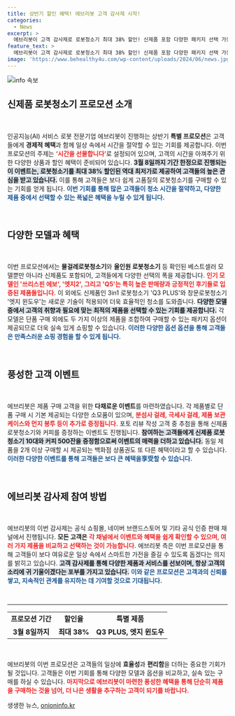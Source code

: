 ```yaml
---
title: 상반기 할인 혜택! 에브리봇 고객 감사제 시작!
categories:
  - News
excerpt: >
  에브리봇이 고객 감사제로 로봇청소기 최대 38% 할인! 신제품 포함 다양한 패키지 선택 가능, 풍성한 추가 혜택까지 제공. 클릭하면 여유와 절약을 동시에!
feature_text: >
  에브리봇이 고객 감사제로 로봇청소기 최대 38% 할인! 신제품 포함 다양한 패키지 선택 가능, 풍성한 추가 혜택까지 제공. 클릭하면 여유와 절약을 동시에!
image: 'https://www.behealthy4u.com/wp-content/uploads/2024/06/news.jpg'
---
```


<p><img src="https://www.behealthy4u.com/wp-content/uploads/2024/06/news.jpg" alt="info 속보" /></p>

<h2 data-ke-size="size26">신제품 로봇청소기 프로모션 소개</h2>

<p data-ke-size="size16">&nbsp;</p>

<p>인공지능(AI) 서비스 로봇 전문기업 에브리봇이 진행하는 상반기 <b>특별 프로모션</b>은 고객들에게 <strong>경제적 혜택</strong>과 함께 일상 속에서 시간을 절약할 수 있는 기회를 제공합니다. 이번 프로모션의 주제는 <b><span style="color: #ee2323;">‘시간을 선물합니다’</span></b>로 설정되어 있으며, 고객의 시간을 아껴주기 위한 다양한 상품과 할인 혜택이 준비되어 있습니다. <b><span style="background-color: #21538527;">3월 8일까지 기간 한정으로 진행되는 이 이벤트는, 로봇청소기를 최대 38% 할인된 역대 최저가로 제공하여 고객들의 높은 관심을 받고 있습니다.</span></b> 이를 통해 고객들은 보다 쉽게 고품질의 로봇청소기를 구매할 수 있는 기회를 얻게 됩니다. <b><span style="color: #1a5490;">이번 기회를 통해 많은 고객들이 청소 시간을 절약하고, 다양한 제품 중에서 선택할 수 있는 폭넓은 혜택을 누릴 수 있게 됩니다.</span></b></p>

<p data-ke-size="size16">&nbsp;</p>

<h2 data-ke-size="size26">다양한 모델과 혜택</h2>

<p data-ke-size="size16">&nbsp;</p>

<p>이번 프로모션에서는 <b>물걸레로봇청소기</b>와 <b>올인원 로봇청소기</b> 등 확인된 베스트셀러 모델뿐만 아니라 신제품도 포함되어, 고객들에게 다양한 선택의 폭을 제공합니다. <b><span style="color: #ee2323;">인기 모델인 '쓰리스핀 에보', '엣지2', 그리고 'Q5'는 특히 높은 판매량과 긍정적인 후기들로 입증된 제품들입니다.</span></b> 이 외에도 신제품인 3in1 로봇청소기 'Q3 PLUS'와 창문로봇청소기 '엣지 윈도우'는 새로운 기술이 적용되어 더욱 효율적인 청소를 도와줍니다. <b><span style="background-color: #21538527;">다양한 모델 중에서 고객의 취향과 필요에 맞는 최적의 제품을 선택할 수 있는 기회를 제공합니다.</span></b> 각 모델은 단품 구매 외에도 두 가지 이상의 제품을 조합하여 구매할 수 있는 패키지 옵션이 제공되므로 더욱 실속 있게 쇼핑할 수 있습니다. <b><span style="color: #1a5490;">이러한 다양한 옵션 옵션을 통해 고객들은 만족스러운 쇼핑 경험을 할 수 있게 됩니다.</span></b></p>

<p data-ke-size="size16">&nbsp;</p>

<h2 data-ke-size="size26">풍성한 고객 이벤트</h2>

<p data-ke-size="size16">&nbsp;</p>

<p>에브리봇은 제품 구매 고객을 위한 <b>다채로운 이벤트</b>를 마련하였습니다. 각 제품별로 단품 구매 시 기본 제공되는 다양한 소모품이 있으며, <b><span style="color: #ee2323;">분섬사 걸레, 극세사 걸레, 제품 보관 케이스와 먼지 봉투 등이 추가로 증정됩니다.</span></b> 포토 리뷰 작성 고객 중 추첨을 통해 신제품 로봇청소기와 커피를 증정하는 이벤트도 진행됩니다. <b><span style="background-color: #21538527;">참여하는 고객들에게 신제품 로봇청소기 10대와 커피 500잔을 증정함으로써 이벤트의 매력을 더하고 있습니다.</span></b> 동일 제품을 2개 이상 구매할 시 제공되는 백화점 상품권도 또 다른 혜택이라고 할 수 있습니다. <b><span style="color: #1a5490;">이러한 다양한 이벤트를 통해 고객들은 보다 큰 혜택을享受할 수 있습니다.</span></b></p>

<p data-ke-size="size16">&nbsp;</p>

<h2 data-ke-size="size26">에브리봇 감사제 참여 방법</h2>

<p data-ke-size="size16">&nbsp;</p>

<p>에브리봇의 이번 감사제는 공식 쇼핑몰, 네이버 브랜드스토어 및 기타 공식 인증 판매 채널에서 진행됩니다. <b>모든 고객은</b> <b><span style="color: #ee2323;">각 채널에서 이벤트와 혜택을 쉽게 확인할 수 있으며, 여러 가지 제품을 비교하고 선택하는 것이 가능합니다.</span></b> 에브리봇 측은 이번 프로모션을 통해 고객들이 보다 여유로운 일상 속에서 스마트한 가전을 즐길 수 있도록 돕겠다는 의지를 밝히고 있습니다. <b><span style="background-color: #21538527;">고객 감사제를 통해 다양한 제품과 서비스를 선보이며, 항상 고객의 소리에 귀 기울이겠다는 포부를 가지고 있습니다.</span></b> <b><span style="color: #1a5490;">이와 같은 프로모션은 고객과의 신뢰를 쌓고, 지속적인 관계를 유지하는 데 기여할 것으로 기대됩니다.</span></b></p>

<p data-ke-size="size16">&nbsp;</p>

<hr>

<table style="width: 100%; border-collapse: collapse;">
  <tr>
    <td style="text-align: center; height: 17px;"><b>프로모션 기간</b></td>
    <td style="text-align: center; height: 17px;"><b>할인율</b></td>
    <td style="text-align: center; height: 17px;"><b>특별 제품</b></td>
  </tr>
  <tr>
    <td style="text-align: center; height: 17px;"><b>3월 8일까지</b></td>
    <td style="text-align: center; height: 17px;"><b>최대 38%</b></td>
    <td style="text-align: center; height: 17px;"><b>Q3 PLUS, 엣지 윈도우</b></td>
  </tr>
</table>

<p data-ke-size="size16">&nbsp;</p>

<p>에브리봇의 이번 프로모션은 고객들의 일상에 <b>효율성</b>과 <b>편리함</b>을 더하는 중요한 기회가 될 것입니다. 고객들은 이번 기회를 통해 다양한 모델과 옵션을 비교하고, 실속 있는 구매를 하실 수 있습니다. <b><span style="color: #ee2323;">마지막으로 에브리봇이 마련한 풍성한 혜택을 통해 단순히 제품을 구매하는 것을 넘어, 더 나은 생활을 추구하는 고객이 되기를 바랍니다.</span></b></p>
생생한 뉴스, <a href="https://onioninfo.kr" rel="dofollow">onioninfo.kr</a>


